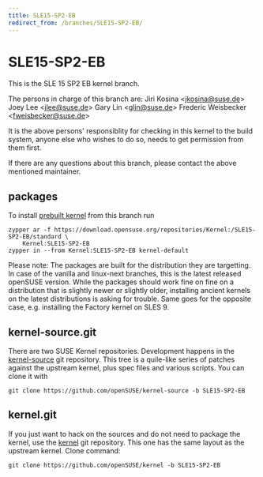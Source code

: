 ```yaml
---
title: SLE15-SP2-EB
redirect_from: /branches/SLE15-SP2-EB/
---
```

# SLE15-SP2-EB

This is the SLE 15 SP2 EB kernel branch.

The persons in charge of this branch are: Jiri Kosina
\<[jkosina@suse.de](mailto:jkosina@suse.de?subject=SLE15-SP2-EB%20branch)\>
Joey Lee
\<[jlee@suse.de](mailto:jlee@suse.de?subject=SLE15-SP2-EB%20branch)\>
Gary Lin
\<[glin@suse.de](mailto:glin@suse.de?subject=SLE15-SP2-EB%20branch)\>
Frederic Weisbecker
\<[fweisbecker@suse.de](mailto:fweisbecker@suse.de?subject=SLE15-SP2-EB%20branch)\>

It is the above persons' responsiblity for checking in this kernel to
the build system, anyone else who wishes to do so, needs to get
permission from them first.

If there are any questions about this branch, please contact the above
mentioned maintainer.

[](https://download.opensuse.org/repositories/Kernel:/SLE15-SP2-EB)

## packages

To install [prebuilt
kernel](https://download.opensuse.org/repositories/Kernel:/SLE15-SP2-EB)
from this branch run

```
zypper ar -f https://download.opensuse.org/repositories/Kernel:/SLE15-SP2-EB/standard \
    Kernel:SLE15-SP2-EB
zypper in --from Kernel:SLE15-SP2-EB kernel-default
```

Please note: The packages are built for the distribution they are
targetting. In case of the vanilla and linux-next branches, this is the
latest released openSUSE version. While the packages should work fine on
fine on a distribution that is slightly newer or slightly older,
installing ancient kernels on the latest distributions is asking for
trouble. Same goes for the opposite case, e.g. installing the Factory
kernel on SLES 9.

[](https://github.com/openSUSE/kernel-source/tree/SLE15-SP2-EB)

## kernel-source.git

There are two SUSE Kernel repositories. Development happens in the
[kernel-source](https://github.com/openSUSE/kernel-source/tree/SLE15-SP2-EB)
git repository. This tree is a quile-like series of patches against the
upstream kernel, plus spec files and various scripts. You can clone it
with

    git clone https://github.com/openSUSE/kernel-source -b SLE15-SP2-EB

[](https://github.com/openSUSE/kernel/tree/SLE15-SP2-EB)

## kernel.git

If you just want to hack on the sources and do not need to package the
kernel, use the
[kernel](https://github.com/openSUSE/kernel/tree/SLE15-SP2-EB) git
repository. This one has the same layout as the upstream kernel. Clone
command:

    git clone https://github.com/openSUSE/kernel -b SLE15-SP2-EB


